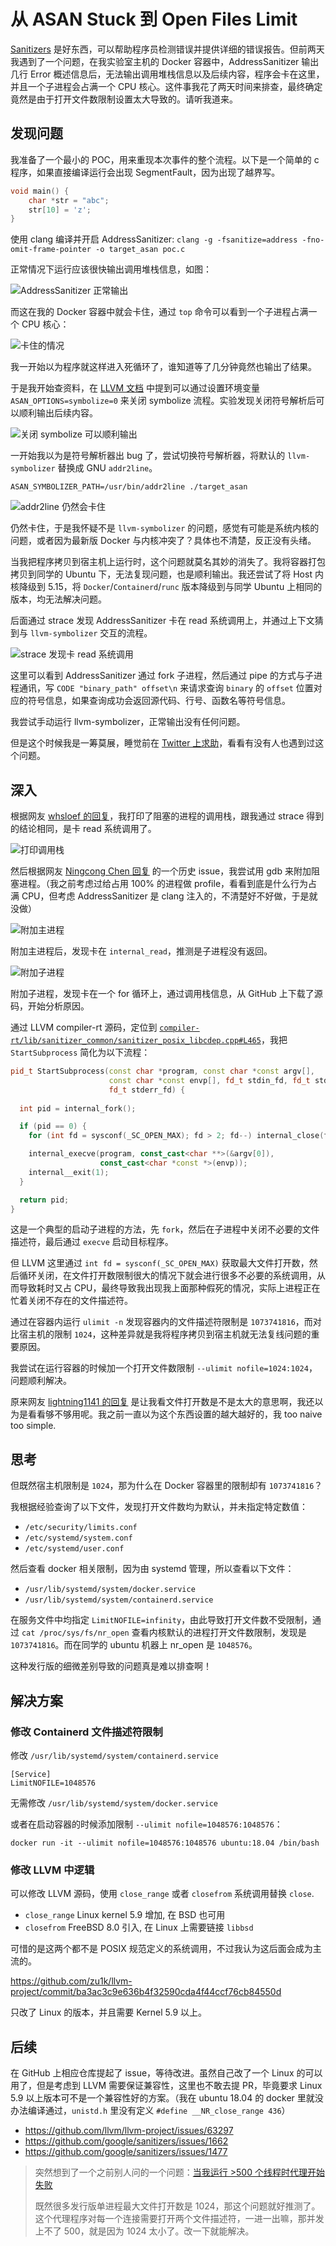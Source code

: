 # 从 ASAN Stuck 到 Open Files Limit


[Sanitizers](https://github.com/google/sanitizers) 是好东西，可以帮助程序员检测错误并提供详细的错误报告。但前两天我遇到了一个问题，在我实验室主机的 Docker 容器中，AddressSanitizer 输出几行 Error 概述信息后，无法输出调用堆栈信息以及后续内容，程序会卡在这里，并且一个子进程会占满一个 CPU 核心。这件事我花了两天时间来排查，最终确定竟然是由于打开文件数限制设置太大导致的。请听我道来。

## 发现问题

我准备了一个最小的 POC，用来重现本次事件的整个流程。以下是一个简单的 c 程序，如果直接编译运行会出现 SegmentFault，因为出现了越界写。

```c
void main() {
    char *str = "abc";
    str[10] = 'z';
}
```

使用 clang 编译并开启 AddressSanitizer: `clang -g -fsanitize=address -fno-omit-frame-pointer -o target_asan poc.c`

正常情况下运行应该很快输出调用堆栈信息，如图：

![AddressSanitizer 正常输出](asan_normal_works.png "AddressSanitizer 正常输出")

而这在我的 Docker 容器中就会卡住，通过 `top` 命令可以看到一个子进程占满一个 CPU 核心：

![卡住的情况](asan_stuck.png "卡住的情况")

我一开始以为程序就这样进入死循环了，谁知道等了几分钟竟然也输出了结果。

于是我开始查资料，在 [LLVM 文档](https://clang.llvm.org/docs/AddressSanitizer.html#symbolizing-the-reports) 中提到可以通过设置环境变量 `ASAN_OPTIONS=symbolize=0` 来关闭 symbolize 流程。实验发现关闭符号解析后可以顺利输出后续内容。

![关闭 symbolize 可以顺利输出](asan_options_symbolize_off.png "关闭 symbolize 可以顺利输出")

一开始我以为是符号解析器出 bug 了，尝试切换符号解析器，将默认的 `llvm-symbolizer` 替换成 GNU `addr2line`。

`ASAN_SYMBOLIZER_PATH=/usr/bin/addr2line ./target_asan`

![addr2line 仍然会卡住](addr2line_also_stuck.png "addr2line 仍然会卡住")

仍然卡住，于是我怀疑不是 `llvm-symbolizer` 的问题，感觉有可能是系统内核的问题，或者因为最新版 Docker 与内核冲突了？具体也不清楚，反正没有头绪。

当我把程序拷贝到宿主机上运行时，这个问题就莫名其妙的消失了。我将容器打包拷贝到同学的 Ubuntu 下，无法复现问题，也是顺利输出。我还尝试了将 Host 内核降级到 5.15，将 `Docker`/`Containerd`/`runc` 版本降级到与同学 Ubuntu 上相同的版本，均无法解决问题。

后面通过 strace 发现 AddressSanitizer 卡在 read 系统调用上，并通过上下文猜到与 `llvm-symbolizer` 交互的流程。

![strace 发现卡 read 系统调用](strace_stuck_in_read.png "strace 发现卡 read 系统调用")

这里可以看到 AddressSanitizer 通过 fork 子进程，然后通过 pipe 的方式与子进程通讯，写 `CODE "binary_path" offset\n` 来请求查询 `binary` 的 `offset` 位置对应的符号信息，如果查询成功会返回源代码、行号、函数名等符号信息。

我尝试手动运行 llvm-symbolizer，正常输出没有任何问题。

但是这个时候我是一筹莫展，睡觉前在 [Twitter 上求助](https://twitter.com/zu1k_/status/1668635289433292885)，看看有没有人也遇到过这个问题。

## 深入

根据网友 [whsloef 的回复](https://twitter.com/whsloef/status/1668636143863369729)，我打印了阻塞的进程的调用栈，跟我通过 strace 得到的结论相同，是卡 read 系统调用了。

![打印调用栈](cat_stack.png "打印调用栈")

然后根据网友 [Ningcong Chen 回复](https://twitter.com/JXQNHZr1yUAj5Be/status/1668684560195010561) 的一个历史 issue，我尝试用 gdb 来附加阻塞进程。（我之前考虑过给占用 100% 的进程做 profile，看看到底是什么行为占满 CPU，但考虑 AddressSanitizer 是 clang 注入的，不清楚好不好做，于是就没做）

![附加主进程](gdb_attach_1.png "附加主进程")

附加主进程后，发现卡在 `internal_read`，推测是子进程没有返回。

![附加子进程](gdb_attach_2.png "附加子进程")

附加子进程，发现卡在一个 for 循环上，通过调用栈信息，从 GitHub 上下载了源码，开始分析原因。

通过 LLVM compiler-rt 源码，定位到 [`compiler-rt/lib/sanitizer_common/sanitizer_posix_libcdep.cpp#L465`](https://github.com/llvm/llvm-project/blob/f9d0bf06319203a8cbb47d89c2f39d2c782f3887/compiler-rt/lib/sanitizer_common/sanitizer_posix_libcdep.cpp#L465)，我把 `StartSubprocess` 简化为以下流程：

```cpp
pid_t StartSubprocess(const char *program, const char *const argv[],
                      const char *const envp[], fd_t stdin_fd, fd_t stdout_fd,
                      fd_t stderr_fd) {
  
  int pid = internal_fork();

  if (pid == 0) {
    for (int fd = sysconf(_SC_OPEN_MAX); fd > 2; fd--) internal_close(fd);

    internal_execve(program, const_cast<char **>(&argv[0]),
                    const_cast<char *const *>(envp));
    internal__exit(1);
  }

  return pid;
}
```

这是一个典型的启动子进程的方法，先 `fork`，然后在子进程中关闭不必要的文件描述符，最后通过 `execve` 启动目标程序。

但 LLVM 这里通过 `int fd = sysconf(_SC_OPEN_MAX)` 获取最大文件打开数，然后循环关闭，在文件打开数限制很大的情况下就会进行很多不必要的系统调用，从而导致耗时又占 CPU，最终导致我出现我上面那种假死的情况，实际上进程正在忙着关闭不存在的文件描述符。

通过在容器内运行 `ulimit -n` 发现容器内的文件描述符限制是 `1073741816`，而对比宿主机的限制 `1024`，这种差异就是我将程序拷贝到宿主机就无法复线问题的重要原因。

我尝试在运行容器的时候加一个打开文件数限制 `--ulimit nofile=1024:1024`，问题顺利解决。

原来网友 [lightning1141 的回复](https://twitter.com/lightning1141/status/1668726282811580416) 是让我看文件打开数是不是太大的意思啊，我还以为是看看够不够用呢。我之前一直以为这个东西设置的越大越好的，我 too naive too simple.

## 思考

但既然宿主机限制是 `1024`，那为什么在 Docker 容器里的限制却有 `1073741816`？

我根据经验查询了以下文件，发现打开文件数均为默认，并未指定特定数值：

- `/etc/security/limits.conf`
- `/etc/systemd/system.conf`
- `/etc/systemd/user.conf`

然后查看 docker 相关限制，因为由 systemd 管理，所以查看以下文件：

- `/usr/lib/systemd/system/docker.service`
- `/usr/lib/systemd/system/containerd.service`

在服务文件中均指定 `LimitNOFILE=infinity`，由此导致打开文件数不受限制，通过 `cat /proc/sys/fs/nr_open` 查看内核默认的进程打开文件数限制，发现是 `1073741816`。而在同学的 ubuntu 机器上 nr_open 是 `1048576`。

这种发行版的细微差别导致的问题真是难以排查啊！

## 解决方案

### 修改 Containerd 文件描述符限制

修改 `/usr/lib/systemd/system/containerd.service`

```
[Service]                                                                                                                     
LimitNOFILE=1048576
```

无需修改 `/usr/lib/systemd/system/docker.service`

或者在启动容器的时候添加限制 `--ulimit nofile=1048576:1048576`：

`docker run -it --ulimit nofile=1048576:1048576 ubuntu:18.04 /bin/bash`

### 修改 LLVM 中逻辑

可以修改 LLVM 源码，使用 `close_range` 或者 `closefrom` 系统调用替换 `close`.

- `close_range` Linux kernel 5.9 增加, 在 BSD 也可用
- `closefrom` FreeBSD 8.0 引入, 在 Linux 上需要链接 `libbsd`

可惜的是这两个都不是 POSIX 规范定义的系统调用，不过我认为这后面会成为主流的。

https://github.com/zu1k/llvm-project/commit/ba3ac3c9e636b4f32590cda4f44ccf76cb84550d

只改了 Linux 的版本，并且需要 Kernel 5.9 以上。

## 后续

在 GitHub 上相应仓库提起了 issue，等待改进。虽然自己改了一个 Linux 的可以用了，但是考虑到 LLVM 需要保证兼容性，这里也不敢去提 PR，毕竟要求 Linux 5.9 以上版本可不是一个兼容性好的方案。（我在 ubuntu 18.04 的 docker 里就没办法编译通过，`unistd.h` 里没有定义 `#define __NR_close_range 436`）

- https://github.com/llvm/llvm-project/issues/63297
- https://github.com/google/sanitizers/issues/1662
- https://github.com/google/sanitizers/issues/1477

> 突然想到了一个之前别人问的一个问题：[当我运行 >500 个线程时代理开始失败](https://github.com/zu1k/blog/discussions/53#discussioncomment-4808529)
> 
> 既然很多发行版单进程最大文件打开数是 1024，那这个问题就好推测了。这个代理程序对每一个连接需要打开两个文件描述符，一进一出嘛，那并发上不了 500，就是因为 1024 太小了。改一下就能解决。

